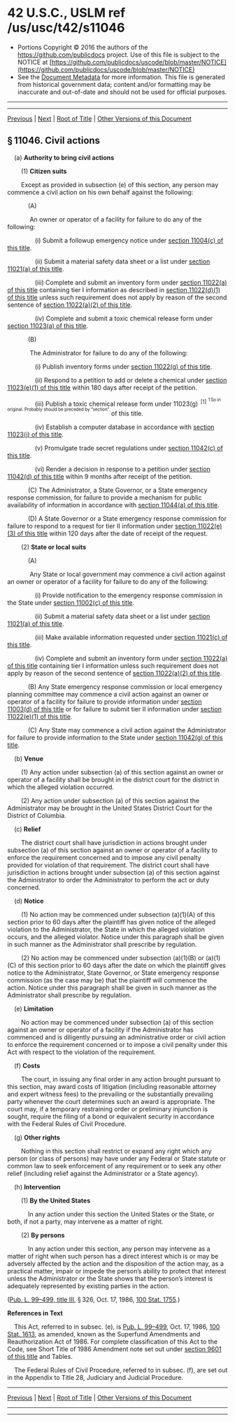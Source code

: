 ---
---

# 42 U.S.C., USLM ref /us/usc/t42/s11046

* Portions Copyright © 2016 the authors of the https://github.com/publicdocs project.
  Use of this file is subject to the NOTICE at [https://github.com/publicdocs/uscode/blob/master/NOTICE](https://github.com/publicdocs/uscode/blob/master/NOTICE)
* See the [Document Metadata](././../../../../..//README.md) for more information.
  This file is generated from historical government data; content and/or formatting may be inaccurate and out-of-date and should not be used for official purposes.

----------
----------

[Previous](./../../../../..//us/usc/t42/ch116/schIII/m__us_usc_t42_s11045.md) | [Next](./../../../../..//us/usc/t42/ch116/schIII/m__us_usc_t42_s11047.md) | [Root of Title](./../../../../../) | [Other Versions of this Document](https://publicdocs.github.io/go/links?ns=uslm&ref=%2Fus%2Fusc%2Ft42%2Fs11046)

## § 11046. Civil actions

    (a) __Authority to bring civil actions__ 

        (1) __Citizen suits__ 

        Except as provided in subsection (e) of this section, any person may commence a civil action on his own behalf against the following:

            (A)

             An owner or operator of a facility for failure to do any of the following:

                (i) Submit a followup emergency notice under [section 11004(c) of this title][/us/usc/t42/s11004/c].

                (ii) Submit a material safety data sheet or a list under [section 11021(a) of this title][/us/usc/t42/s11021/a].

                (iii) Complete and submit an inventory form under [section 11022(a) of this title][/us/usc/t42/s11022/a] containing tier I information as described in [section 11022(d)(1) of this title][/us/usc/t42/s11022/d/1] unless such requirement does not apply by reason of the second sentence of [section 11022(a)(2) of this title][/us/usc/t42/s11022/a/2].

                (iv) Complete and submit a toxic chemical release form under [section 11023(a) of this title][/us/usc/t42/s11023/a].

            (B)

             The Administrator for failure to do any of the following:

                (i) Publish inventory forms under [section 11022(g) of this title][/us/usc/t42/s11022/g].

                (ii) Respond to a petition to add or delete a chemical under [section 11023(e)(1) of this title][/us/usc/t42/s11023/e/1] within 180 days after receipt of the petition.

                (iii) Publish a toxic chemical release form under 11023(g)  <sup>\[1\]</sup>  <sup><sup> 1 So in original. Probably should be preceded by “section”. </sup></sup>  of this title.

                (iv) Establish a computer database in accordance with [section 11023(j) of this title][/us/usc/t42/s11023/j].

                (v) Promulgate trade secret regulations under [section 11042(c) of this title][/us/usc/t42/s11042/c].

                (vi) Render a decision in response to a petition under [section 11042(d) of this title][/us/usc/t42/s11042/d] within 9 months after receipt of the petition.

            (C) The Administrator, a State Governor, or a State emergency response commission, for failure to provide a mechanism for public availability of information in accordance with [section 11044(a) of this title][/us/usc/t42/s11044/a].

            (D) A State Governor or a State emergency response commission for failure to respond to a request for tier II information under [section 11022(e)(3) of this title][/us/usc/t42/s11022/e/3] within 120 days after the date of receipt of the request.

        (2) __State or local suits__ 

            (A)

             Any State or local government may commence a civil action against an owner or operator of a facility for failure to do any of the following:

                (i) Provide notification to the emergency response commission in the State under [section 11002(c) of this title][/us/usc/t42/s11002/c].

                (ii) Submit a material safety data sheet or a list under [section 11021(a) of this title][/us/usc/t42/s11021/a].

                (iii) Make available information requested under [section 11021(c) of this title][/us/usc/t42/s11021/c].

                (iv) Complete and submit an inventory form under [section 11022(a) of this title][/us/usc/t42/s11022/a] containing tier I information unless such requirement does not apply by reason of the second sentence of [section 11022(a)(2) of this title][/us/usc/t42/s11022/a/2].

            (B) Any State emergency response commission or local emergency planning committee may commence a civil action against an owner or operator of a facility for failure to provide information under [section 11003(d) of this title][/us/usc/t42/s11003/d] or for failure to submit tier II information under [section 11022(e)(1) of this title][/us/usc/t42/s11022/e/1].

            (C) Any State may commence a civil action against the Administrator for failure to provide information to the State under [section 11042(g) of this title][/us/usc/t42/s11042/g].

    (b) __Venue__ 

        (1) Any action under subsection (a) of this section against an owner or operator of a facility shall be brought in the district court for the district in which the alleged violation occurred.

        (2) Any action under subsection (a) of this section against the Administrator may be brought in the United States District Court for the District of Columbia.

    (c) __Relief__ 

        The district court shall have jurisdiction in actions brought under subsection (a) of this section against an owner or operator of a facility to enforce the requirement concerned and to impose any civil penalty provided for violation of that requirement. The district court shall have jurisdiction in actions brought under subsection (a) of this section against the Administrator to order the Administrator to perform the act or duty concerned.

    (d) __Notice__ 

        (1) No action may be commenced under subsection (a)(1)(A) of this section prior to 60 days after the plaintiff has given notice of the alleged violation to the Administrator, the State in which the alleged violation occurs, and the alleged violator. Notice under this paragraph shall be given in such manner as the Administrator shall prescribe by regulation.

        (2) No action may be commenced under subsection (a)(1)(B) or (a)(1)(C) of this section prior to 60 days after the date on which the plaintiff gives notice to the Administrator, State Governor, or State emergency response commission (as the case may be) that the plaintiff will commence the action. Notice under this paragraph shall be given in such manner as the Administrator shall prescribe by regulation.

    (e) __Limitation__ 

        No action may be commenced under subsection (a) of this section against an owner or operator of a facility if the Administrator has commenced and is diligently pursuing an administrative order or civil action to enforce the requirement concerned or to impose a civil penalty under this Act with respect to the violation of the requirement.

    (f) __Costs__ 

        The court, in issuing any final order in any action brought pursuant to this section, may award costs of litigation (including reasonable attorney and expert witness fees) to the prevailing or the substantially prevailing party whenever the court determines such an award is appropriate. The court may, if a temporary restraining order or preliminary injunction is sought, require the filing of a bond or equivalent security in accordance with the Federal Rules of Civil Procedure.

    (g) __Other rights__ 

        Nothing in this section shall restrict or expand any right which any person (or class of persons) may have under any Federal or State statute or common law to seek enforcement of any requirement or to seek any other relief (including relief against the Administrator or a State agency).

    (h) __Intervention__ 

        (1) __By the United States__ 

            In any action under this section the United States or the State, or both, if not a party, may intervene as a matter of right.

        (2) __By persons__ 

            In any action under this section, any person may intervene as a matter of right when such person has a direct interest which is or may be adversely affected by the action and the disposition of the action may, as a practical matter, impair or impede the person’s ability to protect that interest unless the Administrator or the State shows that the person’s interest is adequately represented by existing parties in the action.

([Pub. L. 99–499, title III][/us/pl/99/499/tIII], § 326, Oct. 17, 1986, [100 Stat. 1755][/us/stat/100/1755].)

 __References in Text__ 

    This Act, referred to in subsec. (e), is [Pub. L. 99–499][/us/pl/99/499], Oct. 17, 1986, [100 Stat. 1613][/us/stat/100/1613], as amended, known as the Superfund Amendments and Reauthorization Act of 1986. For complete classification of this Act to the Code, see Short Title of 1986 Amendment note set out under [section 9601 of this title][/us/usc/t42/s9601] and Tables.

    The Federal Rules of Civil Procedure, referred to in subsec. (f), are set out in the Appendix to Title 28, Judiciary and Judicial Procedure.

----------

[Previous](./../../../../..//us/usc/t42/ch116/schIII/m__us_usc_t42_s11045.md) | [Next](./../../../../..//us/usc/t42/ch116/schIII/m__us_usc_t42_s11047.md) | [Root of Title](./../../../../../) | [Other Versions of this Document](https://publicdocs.github.io/go/links?ns=uslm&ref=%2Fus%2Fusc%2Ft42%2Fs11046)

----------
----------

[/us/usc/t42/s11004/c]: https://publicdocs.github.io/go/links?ns=uslm&ref=%2Fus%2Fusc%2Ft42%2Fs11004%2Fc
[/us/usc/t42/s11021/a]: https://publicdocs.github.io/go/links?ns=uslm&ref=%2Fus%2Fusc%2Ft42%2Fs11021%2Fa
[/us/usc/t42/s11022/a]: https://publicdocs.github.io/go/links?ns=uslm&ref=%2Fus%2Fusc%2Ft42%2Fs11022%2Fa
[/us/usc/t42/s11022/d/1]: https://publicdocs.github.io/go/links?ns=uslm&ref=%2Fus%2Fusc%2Ft42%2Fs11022%2Fd%2F1
[/us/usc/t42/s11022/a/2]: https://publicdocs.github.io/go/links?ns=uslm&ref=%2Fus%2Fusc%2Ft42%2Fs11022%2Fa%2F2
[/us/usc/t42/s11023/a]: https://publicdocs.github.io/go/links?ns=uslm&ref=%2Fus%2Fusc%2Ft42%2Fs11023%2Fa
[/us/usc/t42/s11022/g]: https://publicdocs.github.io/go/links?ns=uslm&ref=%2Fus%2Fusc%2Ft42%2Fs11022%2Fg
[/us/usc/t42/s11023/e/1]: https://publicdocs.github.io/go/links?ns=uslm&ref=%2Fus%2Fusc%2Ft42%2Fs11023%2Fe%2F1
[/us/usc/t42/s11023/j]: https://publicdocs.github.io/go/links?ns=uslm&ref=%2Fus%2Fusc%2Ft42%2Fs11023%2Fj
[/us/usc/t42/s11042/c]: https://publicdocs.github.io/go/links?ns=uslm&ref=%2Fus%2Fusc%2Ft42%2Fs11042%2Fc
[/us/usc/t42/s11042/d]: https://publicdocs.github.io/go/links?ns=uslm&ref=%2Fus%2Fusc%2Ft42%2Fs11042%2Fd
[/us/usc/t42/s11044/a]: https://publicdocs.github.io/go/links?ns=uslm&ref=%2Fus%2Fusc%2Ft42%2Fs11044%2Fa
[/us/usc/t42/s11022/e/3]: https://publicdocs.github.io/go/links?ns=uslm&ref=%2Fus%2Fusc%2Ft42%2Fs11022%2Fe%2F3
[/us/usc/t42/s11002/c]: https://publicdocs.github.io/go/links?ns=uslm&ref=%2Fus%2Fusc%2Ft42%2Fs11002%2Fc
[/us/usc/t42/s11021/a]: https://publicdocs.github.io/go/links?ns=uslm&ref=%2Fus%2Fusc%2Ft42%2Fs11021%2Fa
[/us/usc/t42/s11021/c]: https://publicdocs.github.io/go/links?ns=uslm&ref=%2Fus%2Fusc%2Ft42%2Fs11021%2Fc
[/us/usc/t42/s11022/a]: https://publicdocs.github.io/go/links?ns=uslm&ref=%2Fus%2Fusc%2Ft42%2Fs11022%2Fa
[/us/usc/t42/s11022/a/2]: https://publicdocs.github.io/go/links?ns=uslm&ref=%2Fus%2Fusc%2Ft42%2Fs11022%2Fa%2F2
[/us/usc/t42/s11003/d]: https://publicdocs.github.io/go/links?ns=uslm&ref=%2Fus%2Fusc%2Ft42%2Fs11003%2Fd
[/us/usc/t42/s11022/e/1]: https://publicdocs.github.io/go/links?ns=uslm&ref=%2Fus%2Fusc%2Ft42%2Fs11022%2Fe%2F1
[/us/usc/t42/s11042/g]: https://publicdocs.github.io/go/links?ns=uslm&ref=%2Fus%2Fusc%2Ft42%2Fs11042%2Fg
[/us/pl/99/499/tIII]: https://publicdocs.github.io/go/links?ns=uslm&ref=%2Fus%2Fpl%2F99%2F499%2FtIII
[/us/stat/100/1755]: https://publicdocs.github.io/go/links?ns=uslm&ref=%2Fus%2Fstat%2F100%2F1755
[/us/pl/99/499]: https://publicdocs.github.io/go/links?ns=uslm&ref=%2Fus%2Fpl%2F99%2F499
[/us/stat/100/1613]: https://publicdocs.github.io/go/links?ns=uslm&ref=%2Fus%2Fstat%2F100%2F1613
[/us/usc/t42/s9601]: https://publicdocs.github.io/go/links?ns=uslm&ref=%2Fus%2Fusc%2Ft42%2Fs9601


